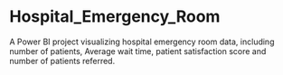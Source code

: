 # Hospital_Emergency_Room
A Power BI project visualizing hospital emergency room data, including number of patients, Average wait time, patient satisfaction score and number of patients referred.                                                              
